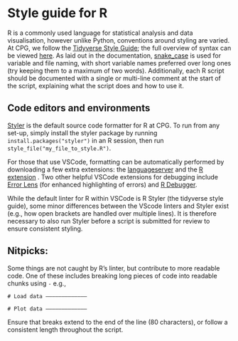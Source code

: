# Style guide for R

R is a commonly used language for statistical analysis and data visualisation, however unlike Python, conventions around styling are varied. At CPG, we follow the [Tidyverse Style Guide](https://style.tidyverse.org/); the full overview of syntax can be viewed [here](https://style.tidyverse.org/syntax.html). As laid out in the documentation,  [snake_case](https://en.wikipedia.org/wiki/Snake_case) is used for variable and file naming, with short variable names preferred over long ones (try keeping them to a maximum of two words). Additionally, each R script should be documented with a single or multi-line comment at the start of the script, explaining what the script does and how to use it.

## Code editors and environments
[Styler](https://www.tidyverse.org/blog/2017/12/styler-1.0.0/) is the default source code formatter for R at CPG. To run from any set-up, simply install the styler package by running `install.packages("styler")` in an R session, then run `style_file("my_file_to_style.R")`.

For those that use VSCode, formatting can be automatically performed by downloading a few extra extensions: the  [languageserver](https://github.com/REditorSupport/languageserver) and the  [R extension](https://marketplace.visualstudio.com/items?itemName=REditorSupport.r) .  Two other helpful  VSCode extensions for debugging include [Error Lens](https://marketplace.visualstudio.com/items?itemName=usernamehw.errorlens) (for enhanced highlighting of errors) and [R Debugger](https://marketplace.visualstudio.com/items?itemName=RDebugger.r-debugger). 

While the default linter for R within VSCode is R Styler (the tidyverse style guide), some minor differences between the VScode linters and Styler exist (e.g., how open brackets are handled over multiple lines). It is therefore necessary to also run Styler before a script is submitted for review to ensure consistent styling. 


## Nitpicks:
Some things are not caught by R’s linter, but contribute to more readable code. One of these includes breaking long pieces of code into readable chunks using `-` e.g., 

```
# Load data —————————————

# Plot data —————————————
```

Ensure that breaks extend to the end of the line (80 characters), or follow a consistent length throughout the script. 
